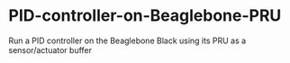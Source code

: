 # PID-controller-on-Beaglebone-PRU
Run a PID controller on the Beaglebone Black using its PRU as a sensor/actuator buffer
